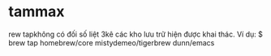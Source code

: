 # tammax
rew tapkhông có đối số liệt 3kê các kho lưu trữ hiện được khai thác. Ví dụ: $ brew tap homebrew/core mistydemeo/tigerbrew dunn/emacs
